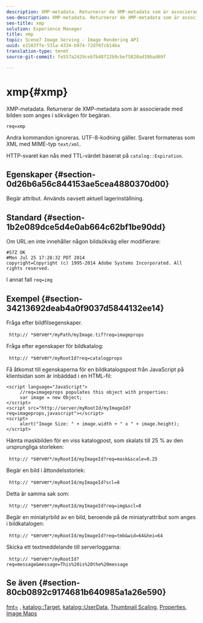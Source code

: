 ```yaml
---
description: XMP-metadata. Returnerar de XMP-metadata som är associerade med bilden som anges i sökvägen för begäran.
seo-description: XMP-metadata. Returnerar de XMP-metadata som är associerade med bilden som anges i sökvägen för begäran.
seo-title: xmp
solution: Experience Manager
title: xmp
topic: Scene7 Image Serving - Image Rendering API
uuid: e1583ffe-531a-4334-b974-72df6fcb14ba
translation-type: tm+mt
source-git-commit: fe557a2429ceb7b48f22b9cbef5820ad39bad69f

---
```



# xmp{#xmp}

XMP-metadata. Returnerar de XMP-metadata som är associerade med bilden som anges i sökvägen för begäran.

`req=xmp`

Andra kommandon ignoreras. UTF-8-kodning gäller. Svaret formateras som XML med MIME-typ `text/xml`.

HTTP-svaret kan nås med TTL-värdet baserat på `catalog::Expiration`.

## Egenskaper {#section-0d26b6a56c844153ae5cea4880370d00}

Begär attribut. Används oavsett aktuell lagerinställning.

## Standard {#section-1b2e089dce5d4e0ab664c62bf1be90dd}

Om URL:en inte innehåller någon bildsökväg eller modifierare:

```
#S7Z OK 
#Mon Jul 25 17:28:32 PDT 2014 
copyright=Copyright (c) 1995-2014 Adobe Systems Incorporated. All rights reserved.
```

I annat fall `req=img`

## Exempel {#section-34213692deab4a0f9037d5844132ee14}

Fråga efter bildfilsegenskaper.

` http:// *`server`*/myPath/myImage.tif?req=imageprops`

Fråga efter egenskaper för bildkatalog:

` http:// *`server`*/myRootId?req=catalogprops`

Få åtkomst till egenskaperna för en bildkatalogspost från JavaScript på klientsidan som är inbäddad i en HTML-fil:

```
<script language="JavaScript"> 
     //req=imageprops populates this object with properties: 
     var image = new Object; 
</script> 
<script src="http://server/myRootId/myImageId?req=imageprops,javascript"></script> 
<script> 
     alert("Image Size: " + image.width + " x " + image.height); 
</script>
```

Hämta maskbilden för en viss katalogpost, som skalats till 25 % av den ursprungliga storleken:

` http:// *`server`*/myRootId/myImageId?req=mask&scale=0.25`

Begär en bild i åttondelsstorlek:

` http:// *`server`*/myRootId/myImageId?scl=8`

Detta är samma sak som:

` http:// *`server`*/myRootId/myImageId?req=img&scl=8`

Begär en miniatyrbild av en bild, beroende på de miniatyrattribut som anges i bildkatalogen:

` http:// *`server`*/myRootId/myImageId?req=tmb&wid=64&hei=64`

Skicka ett textmeddelande till serverloggarna:

` http:// *`server`*/myRootId?req=message&message=This%20is%20the%20message`

## Se även {#section-80cb0892c9174681b640985a1a26e590}

[fmt=](../../../../../../is-api/http-ref/image-serving-api-ref/c-http-protocol-reference/c-command-reference/r-is-http-fmt.md#reference-cdf10043423b45ba9fe15157fb3ae37a) , [katalog::Target](/help/aem-is-ir-api/is-api/image-catalog/image-serving-api-ref/c-image-catalog-reference/c-image-svg-data-reference/c-image-data-reference/r-targets-cat.md), [katalog::UserData](/help/aem-is-ir-api/is-api/image-catalog/image-serving-api-ref/c-image-catalog-reference/c-image-svg-data-reference/c-image-data-reference/r-userdata-cat.md), [Thumbnail Scaling](../../../../../../is-api/http-ref/image-serving-api-ref/c-http-protocol-reference/c-notes-on-server-behavior/r-thumbnail-scaling.md#reference-0f71817f721d4913b34816758d69b07f), [Properties](../../../../../../is-api/http-ref/image-serving-api-ref/c-http-protocol-reference/c-response-data/c-properties/c-properties.md#concept-49c609fd6de942cab422ee412353c9d9), [Image Maps](../../../../../../is-api/http-ref/image-serving-api-ref/c-http-protocol-reference/c-syntax-and-features/r-image-maps.md#reference-ff7d1bac2a064104b0c508a81316fdab)
